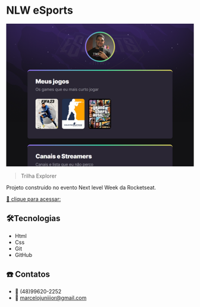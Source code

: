 # NLW eSports
![preview](./.github/preview.png)

> Trilha Explorer

Projeto construido no evento Next level Week da Rocketseat.

[🔗 clique para acessar:](https://marcelojuniiior.github.io/nlw/)


## 🛠️Tecnologias

- Html
- Css
- Git
- GitHub

## ☎️ Contatos

- 📲 (48)99620-2252
- 📧 marcelojuniiior@gmail.com